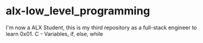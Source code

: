 # alx-low_level_programming
I'm now a ALX Student, this is my third repository as a full-stack engineer to learn 0x01. C - Variables, if, else, while